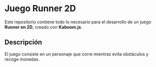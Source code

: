 # Juego Runner 2D

Este repositorio contiene todo lo necesario para el desarrollo de un juego **Runner en 2D**, creado con **Kaboom.js**.

## Descripción
El juego consiste en un personaje que corre mientras evita obstáculos y recoge monedas.
